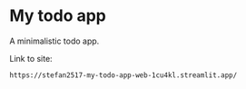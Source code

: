 # My todo app
A minimalistic todo app.

Link to site:
```bash
https://stefan2517-my-todo-app-web-1cu4kl.streamlit.app/
```
